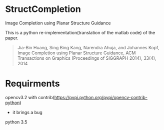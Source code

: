 # StructCompletion

Image Completion using Planar Structure Guidance

This is a python re-implementation(translation of the matlab code) of the paper.

> Jia-Bin Huang, Sing Bing Kang, Narendra Ahuja, and Johannes Kopf, Image Completion using Planar Structure Guidance, ACM Transactions on Graphics (Proceedings of SIGGRAPH 2014), 33(4), 2014

# Requirments

opencv3.2 with contrib(https://pypi.python.org/pypi/opencv-contrib-python)

* it brings a bug

python 3.5
